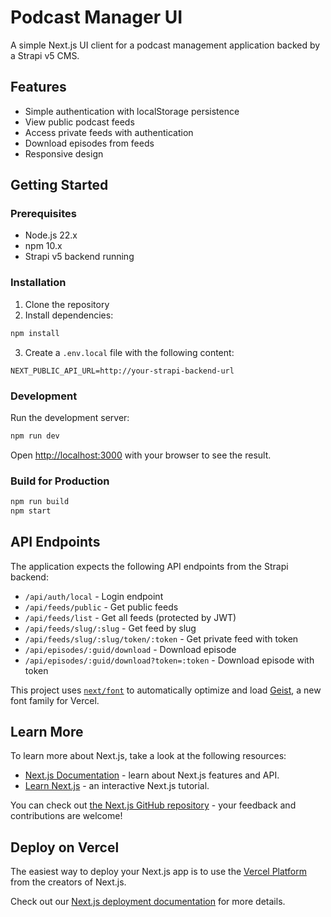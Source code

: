# Podcast Manager UI

A simple Next.js UI client for a podcast management application backed by a Strapi v5 CMS.

## Features

- Simple authentication with localStorage persistence
- View public podcast feeds
- Access private feeds with authentication
- Download episodes from feeds
- Responsive design

## Getting Started

### Prerequisites

- Node.js 22.x
- npm 10.x
- Strapi v5 backend running

### Installation

1. Clone the repository
2. Install dependencies:

```bash
npm install
```

3. Create a `.env.local` file with the following content:

```
NEXT_PUBLIC_API_URL=http://your-strapi-backend-url
```

### Development

Run the development server:

```bash
npm run dev
```

Open [http://localhost:3000](http://localhost:3000) with your browser to see the result.

### Build for Production

```bash
npm run build
npm start
```

## API Endpoints

The application expects the following API endpoints from the Strapi backend:

- `/api/auth/local` - Login endpoint
- `/api/feeds/public` - Get public feeds
- `/api/feeds/list` - Get all feeds (protected by JWT)
- `/api/feeds/slug/:slug` - Get feed by slug
- `/api/feeds/slug/:slug/token/:token` - Get private feed with token
- `/api/episodes/:guid/download` - Download episode
- `/api/episodes/:guid/download?token=:token` - Download episode with token

This project uses [`next/font`](https://nextjs.org/docs/app/building-your-application/optimizing/fonts) to automatically optimize and load [Geist](https://vercel.com/font), a new font family for Vercel.

## Learn More

To learn more about Next.js, take a look at the following resources:

- [Next.js Documentation](https://nextjs.org/docs) - learn about Next.js features and API.
- [Learn Next.js](https://nextjs.org/learn) - an interactive Next.js tutorial.

You can check out [the Next.js GitHub repository](https://github.com/vercel/next.js) - your feedback and contributions are welcome!

## Deploy on Vercel

The easiest way to deploy your Next.js app is to use the [Vercel Platform](https://vercel.com/new?utm_medium=default-template&filter=next.js&utm_source=create-next-app&utm_campaign=create-next-app-readme) from the creators of Next.js.

Check out our [Next.js deployment documentation](https://nextjs.org/docs/app/building-your-application/deploying) for more details.

